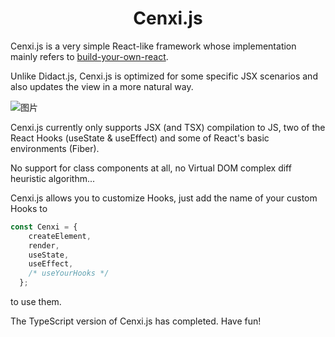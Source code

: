 <h1 align="center"> Cenxi.js </h1>

Cenxi.js is a very simple React-like framework whose implementation mainly refers to [build-your-own-react](https://pomb.us/build-your-own-react/).

Unlike Didact.js, Cenxi.js is optimized for some specific JSX scenarios and also updates the view in a more natural way.

![图片](https://user-images.githubusercontent.com/84240546/150669384-a02bfb6f-2bce-41c4-aeb6-0d8f71f9fd02.png)

Cenxi.js currently only supports JSX (and TSX) compilation to JS, two of the React Hooks (useState & useEffect) and some of React's basic environments (Fiber).

No support for class components at all, no Virtual DOM complex diff heuristic algorithm...

Cenxi.js allows you to customize Hooks, just add the name of your custom Hooks to

```typescript
const Cenxi = {
    createElement,
    render,
    useState,
    useEffect,
    /* useYourHooks */
  };
```

to use them.

The TypeScript version of Cenxi.js has completed. Have fun!